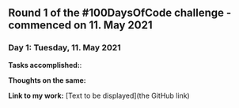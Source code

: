 ## Round 1 of the #100DaysOfCode challenge - commenced on 11. May 2021

### Day 1: Tuesday, 11. May 2021

**Tasks accomplished:**:

**Thoughts on the same:** 

**Link to my work:** [Text to be displayed](the GitHub link)
 
